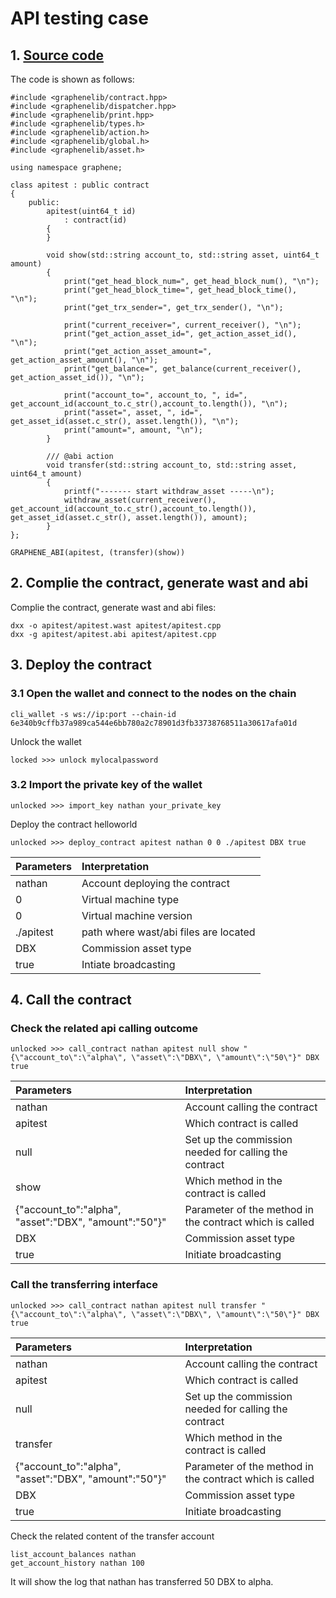 # API testing case

## 1. [Source code](https://github.com/dbxone/dbxchain/blob/contract/contracts/examples/apitest/apitest.cpp)


The code is shown as follows:
```
#include <graphenelib/contract.hpp>
#include <graphenelib/dispatcher.hpp>
#include <graphenelib/print.hpp>
#include <graphenelib/types.h>
#include <graphenelib/action.h>
#include <graphenelib/global.h>
#include <graphenelib/asset.h>

using namespace graphene;

class apitest : public contract
{
	public:
		apitest(uint64_t id)
			: contract(id)
		{
		}

		void show(std::string account_to, std::string asset, uint64_t amount)
		{
			print("get_head_block_num=", get_head_block_num(), "\n");
			print("get_head_block_time=", get_head_block_time(), "\n");
			print("get_trx_sender=", get_trx_sender(), "\n");

			print("current_receiver=", current_receiver(), "\n");
			print("get_action_asset_id=", get_action_asset_id(), "\n");
			print("get_action_asset_amount=", get_action_asset_amount(), "\n");
			print("get_balance=", get_balance(current_receiver(), get_action_asset_id()), "\n");

			print("account_to=", account_to, ", id=", get_account_id(account_to.c_str(),account_to.length()), "\n");
			print("asset=", asset, ", id=", get_asset_id(asset.c_str(), asset.length()), "\n");
			print("amount=", amount, "\n");
		}

		/// @abi action
		void transfer(std::string account_to, std::string asset, uint64_t amount)
		{
			printf("------- start withdraw_asset -----\n");
			withdraw_asset(current_receiver(), get_account_id(account_to.c_str(),account_to.length()),  get_asset_id(asset.c_str(), asset.length()), amount);
		}
};

GRAPHENE_ABI(apitest, (transfer)(show))
```

## 2. Complie the contract, generate wast and abi

Complie the contract, generate wast and abi files:

```
dxx -o apitest/apitest.wast apitest/apitest.cpp
dxx -g apitest/apitest.abi apitest/apitest.cpp
```

## 3. Deploy the contract

### 3.1 Open the wallet and connect to the nodes on the chain

```
cli_wallet -s ws://ip:port --chain-id 6e340b9cffb37a989ca544e6bb780a2c78901d3fb33738768511a30617afa01d
```

Unlock the wallet
```
locked >>> unlock mylocalpassword
```

### 3.2 Import the private key of the wallet

```
unlocked >>> import_key nathan your_private_key
```

Deploy the contract helloworld

```
unlocked >>> deploy_contract apitest nathan 0 0 ./apitest DBX true
```
| Parameters | Interpretation |
| :--- | :--- |
| nathan | Account deploying the contract |
| 0 | Virtual machine type |
| 0 | Virtual machine version |
| ./apitest | path where wast/abi files are located |
| DBX | Commission asset type |
| true | Intiate broadcasting |
 
## 4. Call the contract

### Check the related api calling outcome 

```
unlocked >>> call_contract nathan apitest null show "{\"account_to\":\"alpha\", \"asset\":\"DBX\", \"amount\":\"50\"}" DBX true

```
| Parameters | Interpretation |
| :--- | :--- |
| nathan | Account calling the contract |
| apitest | Which contract is called |
| null | Set up the commission needed for calling the contract |
| show | Which method in the contract is called |
| {\"account_to\":\"alpha\", \"asset\":\"DBX\", \"amount\":\"50\"}" | Parameter of the method in the contract which is called |
| DBX | Commission asset type |
| true | Initiate broadcasting |

### Call the transferring interface

```
unlocked >>> call_contract nathan apitest null transfer "{\"account_to\":\"alpha\", \"asset\":\"DBX\", \"amount\":\"50\"}" DBX true

```
| Parameters | Interpretation |
| :--- | :--- |
| nathan | Account calling the contract |
| apitest | Which contract is called |
| null | Set up the commission needed for calling the contract |
| transfer | Which method in the contract is called |
| {\"account_to\":\"alpha\", \"asset\":\"DBX\", \"amount\":\"50\"}" | Parameter of the method in the contract which is called |
| DBX | Commission asset type |
| true | Initiate broadcasting |

Check the related content of the transfer account
```
list_account_balances nathan
get_account_history nathan 100
```
It will show the log that nathan has transferred 50 DBX to alpha.
